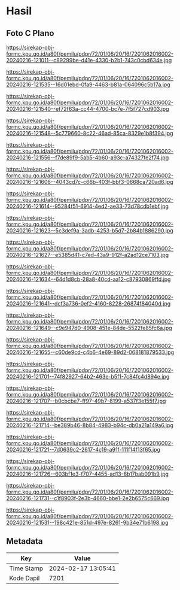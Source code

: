 # Hasil

## Foto C Plano

https://sirekap-obj-formc.kpu.go.id/a80f/pemilu/pdpr/72/01/06/20/16/7201062016002-20240216-121011--c89299be-d41e-4330-b2b1-743c0cbd634e.jpg

https://sirekap-obj-formc.kpu.go.id/a80f/pemilu/pdpr/72/01/06/20/16/7201062016002-20240216-121535--16d01ebd-0fa9-4463-b81a-064096c5b17a.jpg

https://sirekap-obj-formc.kpu.go.id/a80f/pemilu/pdpr/72/01/06/20/16/7201062016002-20240216-121540--ef72f63a-cc44-4700-bc7e-7f5f727cd903.jpg

https://sirekap-obj-formc.kpu.go.id/a80f/pemilu/pdpr/72/01/06/20/16/7201062016002-20240216-121548--5c779660-8c22-46ad-85ca-8329e1b8f394.jpg

https://sirekap-obj-formc.kpu.go.id/a80f/pemilu/pdpr/72/01/06/20/16/7201062016002-20240216-121556--f7de89f9-5ab5-4b60-a93c-a74327fe2f74.jpg

https://sirekap-obj-formc.kpu.go.id/a80f/pemilu/pdpr/72/01/06/20/16/7201062016002-20240216-121606--4043cd7c-c66b-403f-bbf3-0668ca720ad6.jpg

https://sirekap-obj-formc.kpu.go.id/a80f/pemilu/pdpr/72/01/06/20/16/7201062016002-20240216-121614--95284f51-6914-4ed2-ae33-73d78cdb1ebf.jpg

https://sirekap-obj-formc.kpu.go.id/a80f/pemilu/pdpr/72/01/06/20/16/7201062016002-20240216-121623--5c3def9a-3adb-4253-b5d7-2b84b1886290.jpg

https://sirekap-obj-formc.kpu.go.id/a80f/pemilu/pdpr/72/01/06/20/16/7201062016002-20240216-121627--e5385d41-c7ed-43a9-912f-a2ad12ce7103.jpg

https://sirekap-obj-formc.kpu.go.id/a80f/pemilu/pdpr/72/01/06/20/16/7201062016002-20240216-121634--64d1d8cb-28a8-40cd-aa12-c87930869ffd.jpg

https://sirekap-obj-formc.kpu.go.id/a80f/pemilu/pdpr/72/01/06/20/16/7201062016002-20240216-121641--dcf3a736-0ef2-4160-8228-26874f84040d.jpg

https://sirekap-obj-formc.kpu.go.id/a80f/pemilu/pdpr/72/01/06/20/16/7201062016002-20240216-121649--c9e947d0-4908-451e-84de-5522fe85fc6a.jpg

https://sirekap-obj-formc.kpu.go.id/a80f/pemilu/pdpr/72/01/06/20/16/7201062016002-20240216-121655--c60de9cd-c4b6-4e69-89d2-068181879533.jpg

https://sirekap-obj-formc.kpu.go.id/a80f/pemilu/pdpr/72/01/06/20/16/7201062016002-20240216-121701--74f82927-64b2-463e-b5f1-7c84fc4d894e.jpg

https://sirekap-obj-formc.kpu.go.id/a80f/pemilu/pdpr/72/01/06/20/16/7201062016002-20240216-121707--b0cbcbe7-ff97-49b7-8199-a537f3e155f7.jpg

https://sirekap-obj-formc.kpu.go.id/a80f/pemilu/pdpr/72/01/06/20/16/7201062016002-20240216-121714--be389b46-8b84-4983-b94c-db0a21a149a6.jpg

https://sirekap-obj-formc.kpu.go.id/a80f/pemilu/pdpr/72/01/06/20/16/7201062016002-20240216-121721--7d0639c2-2617-4c19-a91f-111f14f13f65.jpg

https://sirekap-obj-formc.kpu.go.id/a80f/pemilu/pdpr/72/01/06/20/16/7201062016002-20240216-121726--603bf1e3-f707-4455-ad13-8b17bab091b9.jpg

https://sirekap-obj-formc.kpu.go.id/a80f/pemilu/pdpr/72/01/06/20/16/7201062016002-20240216-121731--c1f8903f-2e3b-4660-bbe1-2e2b6575c669.jpg

https://sirekap-obj-formc.kpu.go.id/a80f/pemilu/pdpr/72/01/06/20/16/7201062016002-20240216-121531--198c421e-851d-497e-8261-9b34e71b6198.jpg


## Metadata

| Key        | Value               |
| ---------- | ------------------- |
| Time Stamp | 2024-02-17 13:05:41 |
| Kode Dapil | 7201                |




